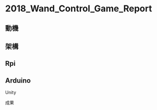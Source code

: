 2018_Wand_Control_Game_Report
=============================

**動機**
--------

**架構**
--------

**Rpi**
-------

**Arduino**
-----------
Unity

成果


